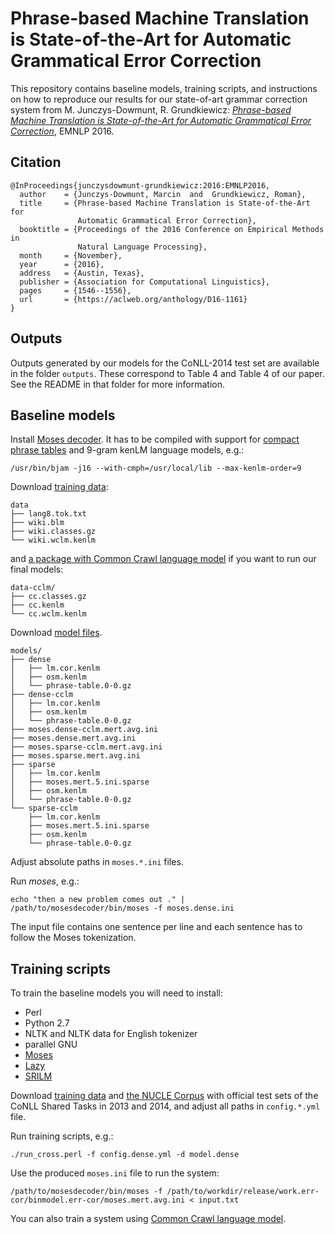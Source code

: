 Phrase-based Machine Translation is State-of-the-Art for Automatic Grammatical Error Correction
===============================================================================================

This repository contains baseline models, training scripts, and
instructions on how to reproduce our results for our state-of-art grammar
correction system from M. Junczys-Dowmunt, R. Grundkiewicz: [_Phrase-based
Machine Translation is State-of-the-Art for Automatic Grammatical Error
Correction_](http://www.aclweb.org/anthology/D/D16/D16-1161.pdf), EMNLP 2016.


Citation
--------

    @InProceedings{junczysdowmunt-grundkiewicz:2016:EMNLP2016,
      author    = {Junczys-Dowmunt, Marcin  and  Grundkiewicz, Roman},
      title     = {Phrase-based Machine Translation is State-of-the-Art for
                   Automatic Grammatical Error Correction},
      booktitle = {Proceedings of the 2016 Conference on Empirical Methods in
                   Natural Language Processing},
      month     = {November},
      year      = {2016},
      address   = {Austin, Texas},
      publisher = {Association for Computational Linguistics},
      pages     = {1546--1556},
      url       = {https://aclweb.org/anthology/D16-1161}
    }


Outputs
-------

Outputs generated by our models for the CoNLL-2014 test set are available in the folder `outputs`.
These correspond to Table 4 and Table 4 of our paper. See the README in that folder for more
information.


Baseline models
---------------

Install [Moses decoder](https://github.com/moses-smt/mosesdecoder). It has to
be compiled with support for [compact phrase tables](http://www.statmt.org/moses/?n=Advanced.RuleTables#ntoc3)
and 9-gram kenLM language models, e.g.:

    /usr/bin/bjam -j16 --with-cmph=/usr/local/lib --max-kenlm-order=9

Download [training data](http://odkrywka.wmi.amu.edu.pl/static/data/baselines-emnlp2016/data.tgz):

    data
    ├── lang8.tok.txt
    ├── wiki.blm
    ├── wiki.classes.gz
    └── wiki.wclm.kenlm

and [a package with Common Crawl language model](http://odkrywka.wmi.amu.edu.pl/static/data/baselines-emnlp2016/data-cclm.tgz) if you want to run our final models:

    data-cclm/
    ├── cc.classes.gz
    ├── cc.kenlm
    └── cc.wclm.kenlm

Download [model files](http://odkrywka.wmi.amu.edu.pl/static/data/baselines-emnlp2016/models.tgz).

    models/
    ├── dense
    │   ├── lm.cor.kenlm
    │   ├── osm.kenlm
    │   └── phrase-table.0-0.gz
    ├── dense-cclm
    │   ├── lm.cor.kenlm
    │   ├── osm.kenlm
    │   └── phrase-table.0-0.gz
    ├── moses.dense-cclm.mert.avg.ini
    ├── moses.dense.mert.avg.ini
    ├── moses.sparse-cclm.mert.avg.ini
    ├── moses.sparse.mert.avg.ini
    ├── sparse
    │   ├── lm.cor.kenlm
    │   ├── moses.mert.5.ini.sparse
    │   ├── osm.kenlm
    │   └── phrase-table.0-0.gz
    └── sparse-cclm
        ├── lm.cor.kenlm
        ├── moses.mert.5.ini.sparse
        ├── osm.kenlm
        └── phrase-table.0-0.gz

Adjust absolute paths in `moses.*.ini` files.

Run _moses_, e.g.:

    echo "then a new problem comes out ." | /path/to/mosesdecoder/bin/moses -f moses.dense.ini

The input file contains one sentence per line and each sentence has to follow
the Moses tokenization.


Training scripts
----------------

To train the baseline models you will need to install:

* Perl
* Python 2.7
* NLTK and NLTK data for English tokenizer
* parallel GNU
* [Moses](https://github.com/moses-smt/mosesdecoder)
* [Lazy](https://github.com/kpu/lazy)
* [SRILM](http://www.speech.sri.com/projects/srilm/download.html)

Download [training data](http://odkrywka.wmi.amu.edu.pl/static/data/baselines-emnlp2016/data.tgz) and
[the NUCLE Corpus](http://www.comp.nus.edu.sg/~nlp/conll14st.html#nucle32) with
official test sets of the CoNLL Shared Tasks in 2013 and 2014, and adjust all
paths in `config.*.yml` file.

Run training scripts, e.g.:

    ./run_cross.perl -f config.dense.yml -d model.dense

Use the produced `moses.ini` file to run the system:

    /path/to/mosesdecoder/bin/moses -f /path/to/workdir/release/work.err-cor/binmodel.err-cor/moses.mert.avg.ini < input.txt

You can also train a system using [Common Crawl language
model](http://odkrywka.wmi.amu.edu.pl/static/data/baselines-emnlp2016/data-cclm.tgz).
